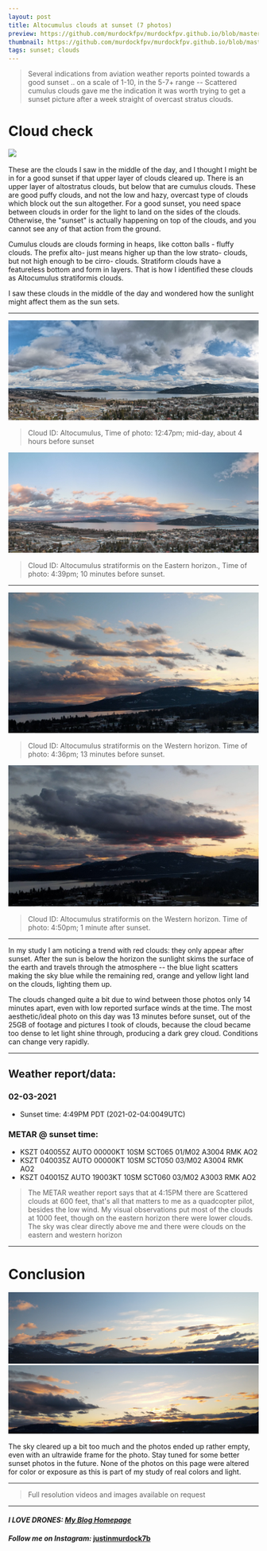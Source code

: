 ```yaml
---
layout: post
title: Altocumulus clouds at sunset (7 photos)
preview: https://github.com/murdockfpv/murdockfpv.github.io/blob/master/images/2021-02-03/20210203sunset_golden.jpg?raw=true
thumbnail: https://github.com/murdockfpv/murdockfpv.github.io/blob/master/images/2021-02-03/20210203sunset_golden.jpg?raw=true
tags: sunset; clouds
---
```


> Several indications from aviation weather reports pointed towards a good sunset .. on a scale of 1-10, in the 5-7+ range -- Scattered cumulus clouds gave me the indication it was worth trying to get a sunset picture after a week straight of overcast stratus clouds.

# Cloud check

<img src="https://github.com/murdockfpv/murdockfpv.github.io/blob/master/images/2021-02-03/202102032034UTC_altostratus_translucidus.JPG?raw=true" style="max-height: 100%; max-width: 100%"/>

These are the clouds I saw in the middle of the day, and I thought I might be in for a good sunset if that upper layer of clouds cleared up. There is an upper layer of altostratus clouds, but below that are cumulus clouds. These are good puffy clouds, and not the low and hazy, overcast type of clouds which block out the sun altogether. For a good sunset, you need space between clouds in order for the light to land on the sides of the clouds. Otherwise, the "sunset" is actually happening on top of the clouds, and you cannot see any of that action from the ground.

Cumulus clouds are clouds forming in heaps, like cotton balls - fluffy clouds. The prefix alto- just means higher up than the low strato- clouds, but not high enough to be cirro- clouds. Stratiform clouds have a featureless bottom and form in layers. That is how I identified these clouds as Altocumulus stratiformis clouds.

I saw these clouds in the middle of the day and wondered how the sunlight might affect them as the sun sets.

___

<img src="https://github.com/murdockfpv/murdockfpv.github.io/blob/master/images/2021-02-03/0203_180pano2_cropped.JPG?raw=true" style="max-height: 100%; max-width: 100%"/>

> Cloud ID: Altocumulus, Time of photo: 12:47pm; mid-day, about 4 hours before sunset

<img src="https://github.com/murdockfpv/murdockfpv.github.io/blob/master/images/2021-02-03/0203_180pano3_cropped.JPG?raw=true" style="max-height: 100%; max-width: 100%"/>

> Cloud ID: Altocumulus stratiformis on the Eastern horizon., Time of photo: 4:39pm; 10 minutes before sunset.

___

<img src="https://github.com/murdockfpv/murdockfpv.github.io/blob/master/images/2021-02-03/20210203sunset_golden.jpg?raw=true" style="max-height: 100%; max-width: 100%"/>

> Cloud ID: Altocumulus stratiformis on the Western horizon. Time of photo: 4:36pm; 13 minutes before sunset.

<img src="https://github.com/murdockfpv/murdockfpv.github.io/blob/master/images/2021-02-03/20210203sunset_red.jpg?raw=true" style="max-height: 100%; max-width: 100%"/>

> Cloud ID: Altocumulus stratiformis on the Western horizon. Time of photo: 4:50pm; 1 minute after sunset.

___

In my study I am noticing a trend with red clouds: they only appear after sunset. After the sun is below the horizon the sunlight skims the surface of the earth and travels through the atmosphere -- the blue light scatters making the sky blue while the remaining red, orange and yellow light land on the clouds, lighting them up. 

The clouds changed quite a bit due to wind between those photos only 14 minutes apart, even with low reported surface winds at the time. The most aesthetic/ideal photo on this day was 13 minutes before sunset, out of the 25GB of footage and pictures I took of clouds, because the cloud became too dense to let light shine through, producing a dark grey cloud. Conditions can change very rapidly.

___

## Weather report/data:

### 02-03-2021

* Sunset time: 4:49PM PDT (2021-02-04:0049UTC)

### METAR @ sunset time: 

* KSZT 040055Z AUTO 00000KT 10SM SCT065 01/M02 A3004 RMK AO2
* KSZT 040035Z AUTO 00000KT 10SM SCT050 03/M02 A3004 RMK AO2
* KSZT 040015Z AUTO 19003KT 10SM SCT060 03/M02 A3003 RMK AO2

> The METAR weather report says that at 4:15PM there are Scattered clouds at 600 feet, that's all that matters to me as a quadcopter pilot, besides the low wind. My visual observations put most of the clouds at 1000 feet, though on the eastern horizon there were lower clouds. The sky was clear directly above me and there were clouds on the eastern and western horizon

___

# Conclusion  

<img src="https://github.com/murdockfpv/murdockfpv.github.io/blob/master/images/2021-02-03/Baldy_sunset_pano.png?raw=true" style="max-height: 100%; max-width: 100%"/>  

<img src="https://github.com/murdockfpv/murdockfpv.github.io/blob/master/images/2021-02-03/20210203_ultrawide.jpg?raw=true" style="max-height: 100%; max-width: 100%"/>  

The sky cleared up a bit too much and the photos ended up rather empty, even with an ultrawide frame for the photo. Stay tuned for some better sunset photos in the future. None of the photos on this page were altered for color or exposure as this is part of my study of real colors and light.

___

> Full resolution videos and images available on request

___

#### _**I LOVE DRONES:**_  _**[My Blog Homepage](/)**_ 
#### _Follow me on Instagram:_ [**justinmurdock7b**](https://www.instagram.com/justinmurdock7b/?hl=en)

